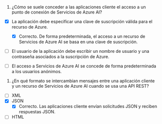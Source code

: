 1. ¿Cómo se suele conceder a las aplicaciones cliente el acceso a un punto de conexión de Servicios de Azure AI? 

- [x] La aplicación debe especificar una clave de suscripción válida para el recurso de Azure.
  - [x] Correcto. De forma predeterminada, el acceso a un recurso de Servicios de Azure AI se basa en una clave de suscripción.
- [ ] El usuario de la aplicación debe escribir un nombre de usuario y una contraseña asociados a la suscripción de Azure.
- [ ] El acceso a Servicios de Azure AI se concede de forma predeterminada a los usuarios anónimos.


1. ¿En qué formato se intercambian mensajes entre una aplicación cliente y un recurso de Servicios de Azure AI cuando se usa una API REST? 
- [ ] XML
- [x] JSON
  - [x] Correcto. Las aplicaciones cliente envían solicitudes JSON y reciben respuestas JSON.
- [ ] HTML
